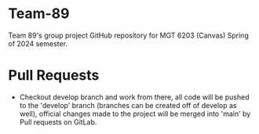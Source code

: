 # Team-89
 Team 89's group project GitHub repository for MGT 6203 (Canvas) Spring of 2024 semester.

# Pull Requests 
- Checkout develop branch and work from there, all code will be pushed to the 'develop' branch (branches can be created off of develop as well), official changes made to the project will be merged into 'main' by Pull requests on GitLab. 